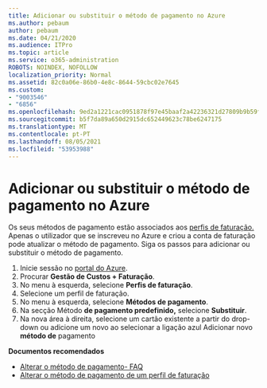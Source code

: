 ```yaml
---
title: Adicionar ou substituir o método de pagamento no Azure
ms.author: pebaum
author: pebaum
ms.date: 04/21/2020
ms.audience: ITPro
ms.topic: article
ms.service: o365-administration
ROBOTS: NOINDEX, NOFOLLOW
localization_priority: Normal
ms.assetid: 82c0a06e-86b0-4e8c-8644-59cbc02e7645
ms.custom:
- "9003546"
- "6856"
ms.openlocfilehash: 9ed2a1221cac0951878f97e45baaf2a42236321d27809b9b59f612343f66fd58
ms.sourcegitcommit: b5f7da89a650d2915dc652449623c78be6247175
ms.translationtype: MT
ms.contentlocale: pt-PT
ms.lasthandoff: 08/05/2021
ms.locfileid: "53953988"
---
```

# <a name="add-or-replace-payment-method-in-azure"></a>Adicionar ou substituir o método de pagamento no Azure

Os seus métodos de pagamento estão associados aos [perfis de faturação.](https://docs.microsoft.com/azure/billing/billing-how-to-change-credit-card?WT.mc_id=Portal-Microsoft_Azure_Support#change-payment-method-for-a-billing-profile) Apenas o utilizador que se inscreveu no Azure e criou a conta de faturação pode atualizar o método de pagamento. Siga os passos para adicionar ou substituir o método de pagamento.

1. Inicie sessão no [portal do Azure](https://portal.azure.com/).
2. Procurar **Gestão de Custos + Faturação**.
3. No menu à esquerda, selecione **Perfis de faturação**.
4. Selecione um perfil de faturação.
5. No menu à esquerda, selecione **Métodos de pagamento**.
6. Na secção Método **de pagamento predefinido,** selecione **Substituir**.
7. Na nova área à direita, selecione um cartão existente a partir do drop-down ou adicione um novo ao selecionar a ligação azul Adicionar novo **método de** pagamento

**Documentos recomendados**

- [Alterar o método de pagamento- FAQ](https://docs.microsoft.com/azure/billing/billing-how-to-change-credit-card?WT.mc_id=Portal-Microsoft_Azure_Support#frequently-asked-questions)
- [Alterar o método de pagamento de um perfil de faturação](https://docs.microsoft.com/azure/cost-management-billing/manage/change-credit-card?WT.mc_id=Portal-Microsoft_Azure_Support#manage-credit-cards-for-a-microsoft-customer-agreement)
